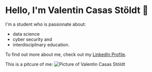 # Hello, I'm Valentin Casas Stöldt 👋

I'm a student who is passionate about:
- data science
- cyber security and
- interdisciplinary education.

To find out more about me, check out my [LinkedIn Profile](https://www.linkedin.com/in/vcsdatasec/).

This is a pitcure of me:
![Picture of Valentin Casas Stöldt](https://complion.de/media/pages/digital-compliance-blog/erfahrungsbericht-praktikum-bei-complion/b8b6d9669e-1689260542/foto-valentin.jpg)
